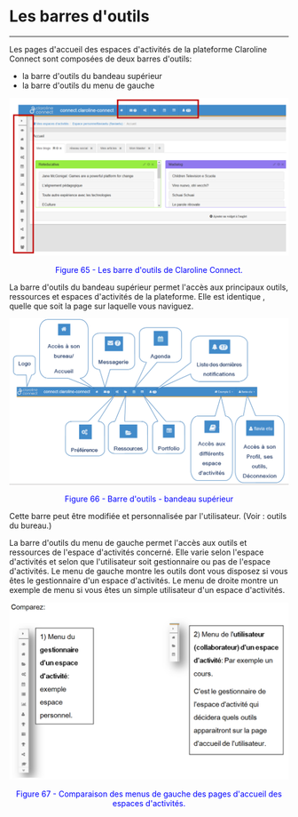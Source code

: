 # Les barres d'outils

---

Les pages d'accueil des espaces d'activités de la plateforme Claroline Connect sont composées de deux barres d'outils:
* la barre d'outils du bandeau supérieur
* la barre d'outils du menu de gauche

![](images/fig65.png)

<p style="text-align: center; color: blue">Figure 65 - Les barre d'outils de Claroline Connect.</p>

La barre d'outils du bandeau supérieur permet l'accès aux principaux outils, ressources et espaces d'activités de la plateforme.
Elle est identique , quelle que soit la page sur laquelle vous naviguez.

![](images/fig66.png)

<p style="text-align: center; color: blue">Figure 66 - Barre d'outils - bandeau supérieur</p>

Cette barre peut être modifiée et personnalisée par l'utilisateur. (Voir : outils du bureau.)

La barre d'outils du menu de gauche permet l'accès aux outils et ressources de l'espace d'activités concerné. Elle varie selon l'espace d'activités et selon que l'utilisateur soit gestionnaire ou pas de l'espace d'activités.
Le menu de gauche montre les outils dont vous disposez si vous êtes le gestionnaire d'un espace d'activités. Le menu de droite montre un exemple de menu si vous êtes un simple utilisateur d'un espace d'activités.

![](images/fig67.png)

<p style="text-align: center; color: blue">Figure 67 - Comparaison des menus de gauche des pages d'accueil des espaces d'activités.</p>

